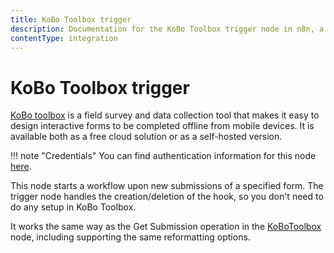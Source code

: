 ```yaml
---
title: KoBo Toolbox trigger
description: Documentation for the KoBo Toolbox trigger node in n8n, a workflow automation platform. Includes details of operations and configuration, and links to examples and credentials information.
contentType: integration
---
```


# KoBo Toolbox trigger

[KoBo toolbox](https://www.kobotoolbox.org/) is a field survey and data collection tool that makes it easy to design interactive forms to be completed offline from mobile devices. It is available both as a free cloud solution or as a self-hosted version.

!!! note "Credentials"
    You can find authentication information for this node [here](/integrations/builtin/credentials/kobotoolbox/).

This node starts a workflow upon new submissions of a specified form. The trigger node handles the creation/deletion of the hook, so you don't need to do any setup in KoBo Toolbox.

It works the same way as the Get Submission operation in the [KoBoToolbox](/integrations/builtin/app-nodes/n8n-nodes-base.kobotoolbox/) node, including supporting the same reformatting options.
